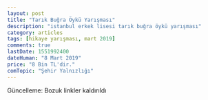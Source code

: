 ```yaml
---
layout: post
title: "Tarık Buğra Öykü Yarışması"
description: "istanbul erkek lisesi tarık buğra öykü yarışması"
category: articles
tags: [hikaye yarışması, mart 2019]
comments: true
lastDate: 1551992400
dateHuman: "8 Mart 2019"
price: "8 Bin TL'dir."
comTopic: "Şehir Yalnızlığı"
---
```


Güncelleme: Bozuk linkler kaldırıldı
